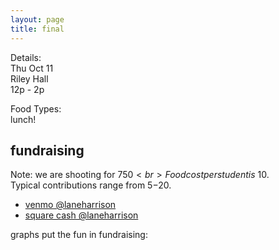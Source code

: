 ```yaml
---
layout: page
title: final
---
```


Details:<br>
Thu Oct 11<br>
Riley Hall<br>
12p - 2p

Food Types:<br>
lunch!

## fundraising

Note: we are shooting for $750<br>
Food cost per student is ~$10.<br>
Typical contributions range from $5-$20.<br>

- [venmo @laneharrison](https://venmo.com/laneharrison)
- [square cash @laneharrison](https://cash.me/$laneharrison)

graphs put the fun in fundraising:

<svg id="fuv" width="768" height="500"></svg>

<script>
var svg = d3.select("#fuv"),
    margin = {top: 20, right: 20, bottom: 30, left: 50},
    width = +svg.attr("width") - margin.left - margin.right,
    height = +svg.attr("height") - margin.top - margin.bottom,
    g = svg.append("g").attr("transform", "translate(" + margin.left + "," + margin.top + ")");

var parseTime = d3.timeParse("%d-%b-%y");

var x = d3.scaleTime()
    .rangeRound([0, width]);

var y = d3.scaleLinear()
    .rangeRound([height, 0]);

var line = d3.line()
    .x(function(d) { return x(d.date); })
    .y(function(d) { return y(d.close); });

d3.tsv("funds.tsv", function(d) {
  d.date = parseTime(d.date);
  d.close = +d.close;
  return d;
}, function(error, data) {
  if (error) throw error;

//  x.domain(d3.extent(data, function(d) { return d.date; }));
  x.domain([parseTime('23-Aug-18'), parseTime('10-Oct-18')]);
//  y.domain(d3.extent(data, function(d) { return d.close; }));
  y.domain([0, 750]);

  g.append("g")
      .attr("transform", "translate(0," + height + ")")
      .call(d3.axisBottom(x))
    .select(".domain")
      .remove();

  g.append("g")
      .call(d3.axisLeft(y))
    .append("text")
      .attr("fill", "#000")
      .attr("transform", "rotate(-90)")
      .attr("y", 6)
      .attr("dy", "0.71em")
      .attr("text-anchor", "end")
      .text("Price ($)");

  g.append("path")
      .datum(data)
      .attr("fill", "none")
      .attr("stroke", "steelblue")
      .attr("stroke-linejoin", "round")
      .attr("stroke-linecap", "round")
      .attr("stroke-width", 1.5)
      .attr("d", line);
});
</script>
